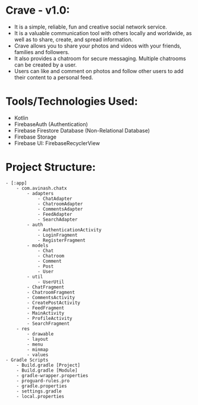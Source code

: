 # Crave - v1.0:

- It is a simple, reliable, fun and creative social network service.
- It is a valuable communication tool with others locally and worldwide, as well as to share, create, and spread information.
- Crave allows you to share your photos and videos with your friends, families and followers.
- It also provides a chatroom for secure messaging. Multiple chatrooms can be created by a user.
- Users can like and comment on photos and follow other users to add their content to a personal feed.


<!-- # Functionalities: -->

# Tools/Technologies Used:

- Kotlin
- FirebaseAuth (Authentication)
- Firebase Firestore Database (Non-Relational Database)
- Firebase Storage
- Firebase UI: FirebaseRecyclerView

# Project Structure:

```structure
- [:app]
    - com.avinash.chatx
        - adapters
            - ChatAdapter
            - ChatroomAdapter
            - CommentsAdapter
            - FeedAdapter
            - SearchAdapter
        - auth
            - AuthenticationActivity
            - LoginFragment
            - RegisterFragment
        - models
            - Chat
            - Chatroom
            - Comment
            - Post
            - User
        - util
            - UserUtil
        - ChatFragment
        - ChatroomFragment
        - CommentsActivity
        - CreatePostActivity
        - FeedFragment
        - MainActivity
        - ProfileActivity
        - SearchFragment
    - res
        - drawable
        - layout
        - menu
        - minmap
        - values
- Gradle Scripts
    - Build.gradle [Project]
    - Build.gradle [Module]
    - gradle-wrapper.properties
    - proguard-rules.pro
    - gradle.properties
    - settings.gradle
    - local.properties

